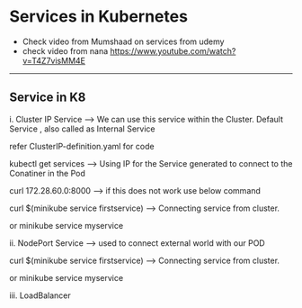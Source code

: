  # Services in Kubernetes

* Check video from Mumshaad on services from udemy
* check video from nana
   https://www.youtube.com/watch?v=T4Z7visMM4E
   

---------------------------------------
Service in K8
---------------------------------------
i. Cluster IP Service --> We can use this service within the Cluster. Default Service , also called as Internal Service

refer ClusterIP-definition.yaml for code

kubectl get services  --> Using IP for the Service generated to connect to the Conatiner in the Pod

curl 172.28.60.0:8000  --> if this does not work use below command

curl $(minikube service firstservice)   --> Connecting service from cluster.

or minikube service myservice

ii. NodePort Service  --> used to connect external world with our POD

curl $(minikube service firstservice)   --> Connecting service from cluster.

or minikube service myservice

iii. LoadBalancer
